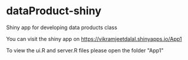 # dataProduct-shiny
Shiny app for developing data products class

You can visit the shiny app on https://vikramjeetdalal.shinyapps.io/App1

To view the ui.R and server.R files please open the folder "App1"
